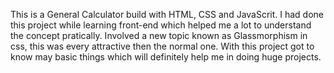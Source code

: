 This is a General Calculator build with HTML, CSS and JavaScrit.
I had done this project while learning front-end which helped me a lot to understand the concept pratically.
Involved a new topic known as Glassmorphism in css, this was every attractive then the normal one.
With this project got to know may basic things which will definitely help me in doing huge projects. 
